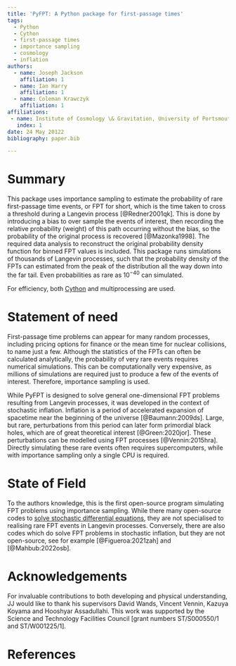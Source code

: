 ```yaml
---
title: 'PyFPT: A Python package for first-passage times'
tags:
  - Python
  - Cython
  - first-passage times
  - importance sampling
  - cosmology
  - inflation
authors:
  - name: Joseph Jackson
    affiliation: 1
  - name: Ian Harry
    affiliation: 1
  - name: Coleman Krawczyk
    affiliation: 1
affiliations:
 - name: Institute of Cosmology \& Gravitation, University of Portsmouth, Dennis Sciama Building, Burnaby Road, Portsmouth, PO1 3FX, United Kingdom
   index: 1
date: 24 May 20122
bibliography: paper.bib

---
```


# Summary

This package uses importance sampling to estimate the probability of rare first-passage time events, or FPT for short, which is the time taken to cross a threshold during a Langevin process [@Redner2001qk]. This is done by introducing a bias to over sample the events of interest, then recording the relative probability (weight) of this path occurring without the bias, so the probability of the original process is recovered [@Mazonka1998]. The required data analysis to reconstruct the original probability density function for binned FPT values is included. This package runs simulations of thousands of Langevin processes, such that the probability density of the FPTs can estimated from the peak of the distribution all the way down into the far tail. Even probabilities as rare as $10^{-40}$ can simulated.

For efficiency, both [Cython](https://cython.org/) and multiprocessing are used.

# Statement of need

First-passage time problems can appear for many random processes, including pricing options for finance or the mean time for nuclear collisions, to name just a few. Although the statistics of the FPTs can often be calculated analytically, the probability of very rare events requires numerical simulations. This can be computationally very expensive, as millions of simulations are required just to produce a few of the events of interest. Therefore, importance sampling is used.


While PyFPT is designed to solve general one-dimensional FPT problems resulting from Langevin processes, it was developed in the context of stochastic inflation. Inflation is a period of accelerated expansion of spacetime near the beginning of the universe [@Baumann:2009ds]. Large, but rare, perturbations from this period can later form primordial black holes, which are of great theoretical interest [@Green:2020jor]. These perturbations can be modelled using FPT processes [@Vennin:2015hra]. Directly simulating these rare events often requires supercomputers, while with importance sampling only a single CPU is required.

# State of Field

To the authors knowledge, this is the first open-source program simulating FPT problems using importance sampling. While there many open-source codes to [solve stochastic differential equations](https://github.com/topics/stochastic-differential-equations), they are not specialised to realising rare FPT events in Langevin processes. Conversely, there are also codes which do solve FPT problems in stochastic inflation, but they are not open-source, see for example [@Figueroa:2021zah] and [@Mahbub:2022osb].


# Acknowledgements

For invaluable contributions to both developing and physical understanding, JJ would like to thank his supervisors David Wands, Vincent Vennin, Kazuya Koyama and Hooshyar Assadullahi. This work was supported by the Science and Technology Facilities Council [grant numbers ST/S000550/1 and ST/W001225/1].

# References
